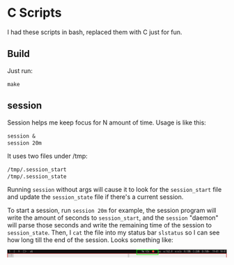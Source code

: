 # C Scripts

I had these scripts in bash, replaced them with C just for fun.

## Build

Just run:

```
make
```

## session

Session helps me keep focus for N amount of time. Usage is like this:

```
session &
session 20m
```

It uses two files under /tmp:

```
/tmp/.session_start
/tmp/.session_state
```

Running `session` without args will cause it to look for the `session_start`
file and update the `session_state` file if there's a current session.

To start a session, run `session 20m` for example, the session program will
write the amount of seconds to `session_start`, and the `session` "daemon" will
parse those seconds and write the remaining time of the session to
`session_state`. Then, I `cat` the file into my status bar `slstatus` so I can
see how long till the end of the session. Looks something like:

![session](session.png)
